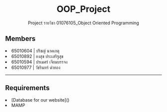 <h1 align="center">OOP_Project</h1>
<p align="center">Project รายวิชา 01076105_Object Oriented Programming</p>

<h2>Members</h2>

<li>65010604 | ปริชญ์ นาคเกตุ</li>
<li>65010892 | ยงสุข ประเสริฐสุข</li>
<li>65010594 | ปรเมศร์ เจียมบรรจง</li>
<li>65010977 | วัชรินทร์ ดำทอง</li>

***

<h2>Requirements</h2>

<li>[Database for our website]()</li>
<li>MAMP</li>
